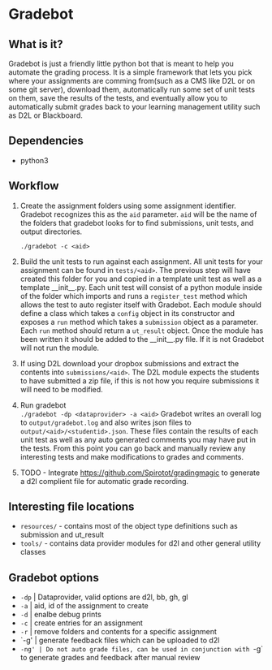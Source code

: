 # Gradebot  
## What is it?  
Gradebot is just a friendly little python bot that is meant to help you automate
the grading process. It is a simple framework that lets you pick where your assignments
are comming from(such as a CMS like D2L or on some git server), download them,
automatically run some set of unit tests on them, save the results of the tests,
and eventually allow you to automatically submit grades back to your learning
management utility such as D2L or Blackboard.

## Dependencies
* python3

## Workflow
1. Create the assignment folders using some assignment identifier. Gradebot recognizes
this as the `aid` parameter. `aid` will be the name of the folders that gradebot
looks for to find submissions, unit tests, and output directories.

    ```./gradebot -c <aid>```

2. Build the unit tests to run against each assignment. All unit tests for your
assignment can be found in `tests/<aid>`. The previous step will have created
this folder for you and copied in a template unit test as well as a template 
\_\_init\_\_.py. Each unit test will consist of a python module inside of the 
folder which imports and runs a `register_test` method which allows the test to 
auto register itself with Gradebot. Each module should define a class which takes 
a `config` object in its constructor and exposes a `run` method which takes a 
`submission` object as a parameter. Each `run` method should return a `ut_result` 
object. Once the module has been written it should be added to the \_\_init\_\_.py 
file. If it is not Gradebot will not run the module.

3. If using D2L download your dropbox submissions and extract the contents into
`submissions/<aid>`. The D2L module expects the students to have submitted a zip
file, if this is not how you require submissions it will need to be modified.  

4. Run gradebot  
   ```./gradebot -dp <dataprovider> -a <aid>```
Gradebot writes an overall log to `output/gradebot.log` and also writes json 
files to `output/<aid>/<studentid>.json`. These files contain the results of each
unit test as well as any auto generated comments you may have put in the tests.
From this point you can go back and manually review any interesting tests and
make modifications to grades and comments.

5. TODO - Integrate https://github.com/Spirotot/gradingmagic to generate a d2l
complient file for automatic grade recording.

## Interesting file locations  
* `resources/` - contains most of the object type definitions such as submission
and ut_result
* `tools/` - contains data provider modules for d2l and other general utility 
classes

## Gradebot options  
* `-dp` | Dataprovider, valid options are d2l, bb, gh, gl
* `-a`  | aid, id of the assignment to create
* `-d`  | enalbe debug prints
* `-c` <aid> | create entries for an assignment
* `-r` <aid> | remove folders and contents for a specific assignment
* `-g' | generate feedback files which can be uploaded to d2l
* `-ng' | Do not auto grade files, can be used in conjunction with `-g` to generate
grades and feedback after manual review

